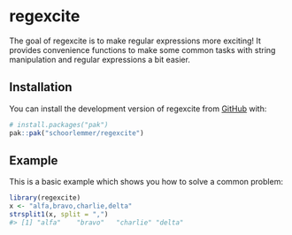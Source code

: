 
<!-- README.md is generated from README.Rmd. Please edit that file -->

# regexcite

<!-- badges: start -->
<!-- badges: end -->

The goal of regexcite is to make regular expressions more exciting! It
provides convenience functions to make some common tasks with string
manipulation and regular expressions a bit easier.

## Installation

You can install the development version of regexcite from
[GitHub](https://github.com/) with:

``` r
# install.packages("pak")
pak::pak("schoorlemmer/regexcite")
```

## Example

This is a basic example which shows you how to solve a common problem:

``` r
library(regexcite)
x <- "alfa,bravo,charlie,delta"
strsplit1(x, split = ",")
#> [1] "alfa"    "bravo"   "charlie" "delta"
```
